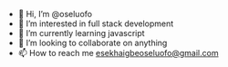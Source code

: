 - 👋 Hi, I’m @oseluofo
- 👀 I’m interested in full stack development 
- 🌱 I’m currently learning  javascript
- 💞️ I’m looking to collaborate on anything
- 📫 How to reach me esekhaigbeoseluofo@gmail.com

<!---
oseluofo/oseluofo is a ✨ special ✨ repository because its `README.md` (this file) appears on your GitHub profile.
You can click the Preview link to take a look at your changes.
--->
